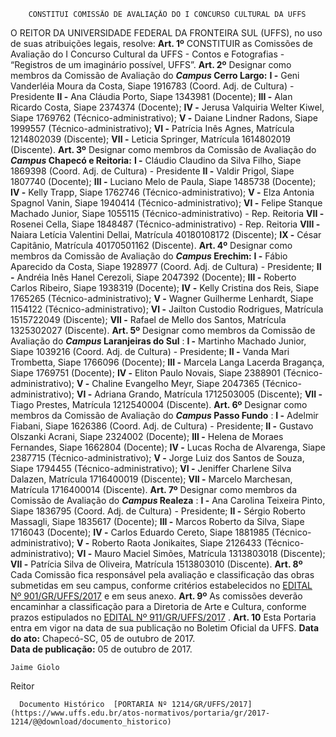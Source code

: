         CONSTITUI COMISSÃO DE AVALIAÇÃO DO I CONCURSO CULTURAL DA UFFS  

 O REITOR DA UNIVERSIDADE FEDERAL DA FRONTEIRA SUL (UFFS), no uso de suas atribuições legais, resolve:   **Art. 1º** CONSTITUIR as Comissões de Avaliação do I Concurso Cultural da UFFS - Contos e Fotografias - “Registros de um imaginário possível, UFFS”.   **Art. 2º** Designar como membros da Comissão de Avaliação do  ***Campus* Cerro Largo:**  **I -** Geni Vanderléia Moura da Costa, Siape 1916783 (Coord. Adj. de Cultura) - Presidente **II -** Ana Cláudia Porto, Siape 1343981 (Docente); **III -** Alan Ricardo Costa, Siape 2374374 (Docente); **IV -** Jerusa Valquiria Welter Kiwel, Siape 1769762 (Técnico-administrativo); **V -** Daiane Lindner Radons, Siape 1999557 (Técnico-administrativo); **VI -** Patrícia Inês Agnes, Matrícula 1214802039 (Discente); **VII -** Leticia Springer, Matrícula 1614802019 (Discente).   **Art. 3º** Designar como membros da Comissão de Avaliação do  ***Campus* Chapecó e Reitoria:**  **I -** Cláudio Claudino da Silva Filho, Siape 1869398 (Coord. Adj. de Cultura) - Presidente **II -** Valdir Prigol, Siape 1807740 (Docente); **III -** Luciano Melo de Paula, Siape 1485738 (Docente); **IV -** Kelly Trapp, Siape 1762746 (Técnico-administrativo); **V -** Elza Antonia Spagnol Vanin, Siape 1940414 (Técnico-administrativo); **VI -** Felipe Stanque Machado Junior, Siape 1055115 (Técnico-administrativo) - Rep. Reitoria **VII -** Rosenei Cella, Siape 1848487 (Técnico-administrativo) - Rep. Reitoria **VIII -** Naiara Letícia Valentini Dellai, Matrícula 40180108172 (Discente); **IX -** César Capitânio, Matrícula 40170501162 (Discente).   **Art. 4º** Designar como membros da Comissão de Avaliação do  ***Campus* Erechim:**  **I -** Fábio Aparecido da Costa, Siape 1928977 (Coord. Adj. de Cultura) - Presidente; **II -** Andréia Inês Hanel Cerezoli, Siape 2047392 (Docente); **III -** Roberto Carlos Ribeiro, Siape 1938319 (Docente); **IV -** Kelly Cristina dos Reis, Siape 1765265 (Técnico-administrativo); **V -** Wagner Guilherme Lenhardt, Siape 1154122 (Técnico-administrativo); **VI -** Jailton Custodio Rodrigues, Matrícula 1515722049 (Discente); **VII -** Rafael de Mello dos Santos, Matrícula 1325302027 (Discente).   **Art. 5º** Designar como membros da Comissão de Avaliação do  ***Campus* Laranjeiras do Sul** : **I -** Martinho Machado Junior, Siape 1039216 (Coord. Adj. de Cultura) - Presidente; **II -** Vanda Mari Trombetta, Siape 1766096 (Docente); **III -** Marcela Langa Lacerda Bragança, Siape 1769751 (Docente); **IV -** Eliton Paulo Novais, Siape 2388901 (Técnico-administrativo); **V -** Chaline Evangelho Meyr, Siape 2047365 (Técnico-administrativo); **VI -** Adriana Grando, Matrícula 1712503005 (Discente); **VII -** Tiago Prestes, Matrícula 1212540004 (Discente).   **Art. 6º** Designar como membros da Comissão de Avaliação do  ***Campus* Passo Fundo** : **I -** Adelmir Fiabani, Siape 1626386 (Coord. Adj. de Cultura) - Presidente; **II -** Gustavo Olszanki Acrani, Siape 2324002 (Docente); **III -** Helena de Moraes Fernandes, Siape 1662804 (Docente); **IV -** Lucas Rocha de Alvarenga, Siape 2387715 (Técnico-administrativo); **V -** Jorge Luiz dos Santos de Souza, Siape 1794455 (Técnico-administrativo); **VI -** Jeniffer Charlene Silva Dalazen, Matrícula 1716400019 (Discente); **VII -** Marcelo Marchesan, Matrícula 1716400014 (Discente).   **Art. 7º** Designar como membros da Comissão de Avaliação do  ***Campus* Realeza** : **I -** Ana Carolina Teixeira Pinto, Siape 1836795 (Coord. Adj. de Cultura) - Presidente; **II -** Sérgio Roberto Massagli, Siape 1835617 (Docente); **III -** Marcos Roberto da Silva, Siape 1716043 (Docente); **IV -** Carlos Eduardo Cereto, Siape 1881985 (Técnico-administrativo); **V -** Roberto Raota Jonikaites, Siape 2126433 (Técnico-administrativo); **VI -** Mauro Maciel Simões, Matrícula 1313803018 (Discente); **VII -** Patrícia Silva de Oliveira, Matrícula 1513803010 (Discente).   **Art. 8º** Cada Comissão fica responsável pela avaliação e classificação das obras submetidas em seu campus, conforme critérios estabelecidos no [EDITAL Nº 901/GR/UFFS/2017](https://www.uffs.edu.br/atos-normativos/edital/gr/2017-0901)  e em seus anexo.   **Art. 9º** As comissões deverão encaminhar a classificação para a Diretoria de Arte e Cultura, conforme prazos estipulados no [EDITAL Nº 911/GR/UFFS/2017](https://www.uffs.edu.br/atos-normativos/edital/gr/2017-0911)  .   **Art. 10** Esta Portaria entra em vigor na data de sua publicação no Boletim Oficial da UFFS.      **Data do ato:** Chapecó-SC, 05 de outubro de 2017.   
 **Data de publicação:**  05 de outubro de 2017. 

    Jaime Giolo   
 Reitor 

      Documento Histórico  [PORTARIA Nº 1214/GR/UFFS/2017](https://www.uffs.edu.br/atos-normativos/portaria/gr/2017-1214/@@download/documento_historico)     
      